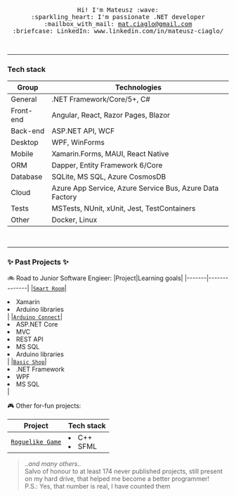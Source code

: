 <p align="center">
  <samp>
   Hi! I'm Mateusz :wave: <br> 
   :sparkling_heart: I'm passionate .NET developer <br> 
   :mailbox_with_mail: <a href="mailto:mat.ciaglo@gmail.com">mat.ciaglo@gmail.com</a> <br> 
   :briefcase: LinkedIn: www.linkedin.com/in/mateusz-ciaglo/ <br> 
  </samp>
</p>

<br><hr>

### Tech stack

|Group|Technologies|
|-----|------------|
|General|.NET Framework/Core/5+, C#|
|Front-end|Angular, React, Razor Pages, Blazor|
|Back-end|ASP.NET API, WCF|
|Desktop|WPF, WinForms|
|Mobile|Xamarin.Forms, MAUI, React Native|
|ORM|Dapper, Entity Framework 6/Core|
|Database|SQLite, MS SQL, Azure CosmosDB|
|Cloud|Azure App Service, Azure Service Bus, Azure Data Factory|
|Tests|MSTests, NUnit, xUnit, Jest, TestContainers|
|Other|Docker, Linux|

<br><hr>
### :sparkles: Past Projects :sparkles:

:bike: Road to Junior Software Engieer:
|Project|Learning goals|
|-------|--------------|
|<a Xamarin href="https://github.com/MatthewProg/SmartRoom">`Smart Room`</a>| <li>Xamarin</li><li>Arduino libraries</li>|
|<a href="https://github.com/MatthewProg/ArduinoConnect">`Arduino Connect`</a>|<li>ASP.NET Core</li><li>MVC</li><li>REST API</li><li>MS SQL</li><li>Arduino libraries</li>|
|<a href="https://github.com/MatthewProg/BasicShop">`Basic Shop`</a>|<li>.NET Framework</li><li>WPF</li><li>MS SQL</li>|

:video_game: Other for-fun projects:

|Project|Tech stack|
|-------|----------|
|<a href="https://github.com/MatthewProg/RoguelikeGame">`Roguelike Game`</a>|<li>C++</li><li>SFML</li>|

>*..and many others..*<br>Salvo of honour to at least 174 never published projects, still present on my hard drive, that helped me become a better programmer!<br>P.S.: Yes, that number is real, I have counted them
